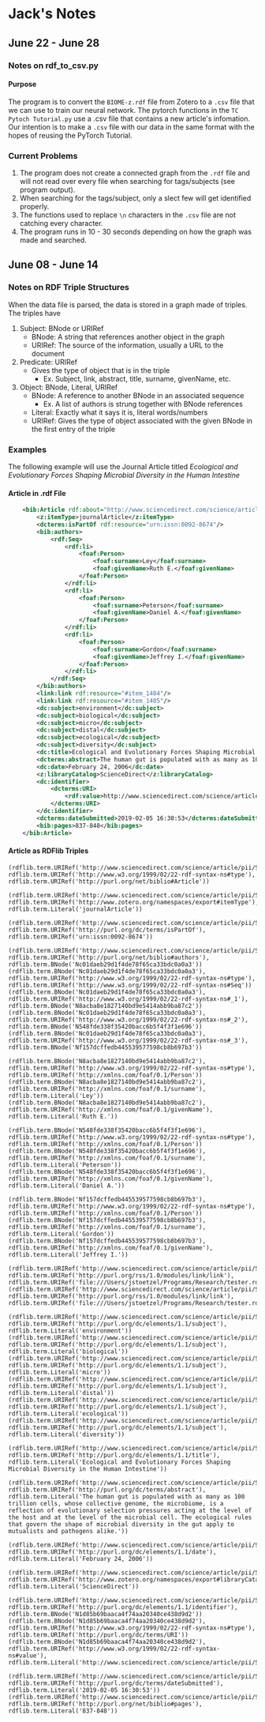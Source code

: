 Jack's Notes
=============

June 22 - June 28
------------------
### Notes on rdf_to_csv.py

#### Purpose
The program is to convert the `BIOME-z.rdf` file from Zotero to a `.csv` file that we can use to train our neural network.
The pytorch functions in the `TC Pytoch Tutorial.py` use a .csv file that contains a new article's infomation. 
Our intention is to make a `.csv` file with our data in the same format with the hopes of reusing the PyTorch Tutorial.

### Current Problems
1. The program does not create a connected graph from the `.rdf` file and will not read over every file when searching for tags/subjects (see program output).
2. When searching for the tags/subject, only a slect few will get identified properly. 
3. The functions used to replace `\n` characters in the `.csv` file are not catching every character.
4. The program runs in 10 - 30 seconds depending on how the graph was made and searched. 


June 08 - June 14
------------------	
### Notes on RDF Triple Structures

When the data file is parsed, the data is stored in a graph made of triples. The triples have 

1. Subject: BNode or URIRef
	- BNode: 	A string that references another object in the graph
	- URIRef: 	The source of the information, usually a URL to the document
2. Predicate: URIRef
	- Gives the type of object that is in the triple
		- Ex. Subject, link, abstract, title, surname, givenName, etc.
3. Object:	BNode, Literal, URIRef
	- BNode:	A reference to another BNode in an associated sequence
		- Ex. A list of authors is strung together with BNode references
	- Literal:	Exactly what it says it is, literal words/numbers
	- URIRef: 	Gives the type of object associated with the given BNode in the first entry of the triple

### Examples

The following example will use the Journal Article titled 
*Ecological and Evolutionary Forces Shaping Microbial Diversity in the Human Intestine*

#### Article in .rdf File

```xml
    <bib:Article rdf:about="http://www.sciencedirect.com/science/article/pii/S0092867406001929">
        <z:itemType>journalArticle</z:itemType>
        <dcterms:isPartOf rdf:resource="urn:issn:0092-8674"/>
        <bib:authors>
            <rdf:Seq>
                <rdf:li>
                    <foaf:Person>
                        <foaf:surname>Ley</foaf:surname>
                        <foaf:givenName>Ruth E.</foaf:givenName>
                    </foaf:Person>
                </rdf:li>
                <rdf:li>
                    <foaf:Person>
                        <foaf:surname>Peterson</foaf:surname>
                        <foaf:givenName>Daniel A.</foaf:givenName>
                    </foaf:Person>
                </rdf:li>
                <rdf:li>
                    <foaf:Person>
                        <foaf:surname>Gordon</foaf:surname>
                        <foaf:givenName>Jeffrey I.</foaf:givenName>
                    </foaf:Person>
                </rdf:li>
            </rdf:Seq>
        </bib:authors>
        <link:link rdf:resource="#item_1404"/>
        <link:link rdf:resource="#item_1405"/>
        <dc:subject>environment</dc:subject>
        <dc:subject>biological</dc:subject>
        <dc:subject>micro</dc:subject>
        <dc:subject>distal</dc:subject>
        <dc:subject>ecological</dc:subject>
        <dc:subject>diversity</dc:subject>
        <dc:title>Ecological and Evolutionary Forces Shaping Microbial Diversity in the Human Intestine</dc:title>
        <dcterms:abstract>The human gut is populated with as many as 100 trillion cells, whose collective genome, the microbiome, is a reflection of evolutionary selection pressures acting at the level of the host and at the level of the microbial cell. The ecological rules that govern the shape of microbial diversity in the gut apply to mutualists and pathogens alike.</dcterms:abstract>
        <dc:date>February 24, 2006</dc:date>
        <z:libraryCatalog>ScienceDirect</z:libraryCatalog>
        <dc:identifier>
            <dcterms:URI>
                <rdf:value>http://www.sciencedirect.com/science/article/pii/S0092867406001929</rdf:value>
            </dcterms:URI>
        </dc:identifier>
        <dcterms:dateSubmitted>2019-02-05 16:30:53</dcterms:dateSubmitted>
        <bib:pages>837-848</bib:pages>
    </bib:Article>

```

#### Article as RDFlib Triples

```
(rdflib.term.URIRef('http://www.sciencedirect.com/science/article/pii/S0092867406001929'), rdflib.term.URIRef('http://www.w3.org/1999/02/22-rdf-syntax-ns#type'), rdflib.term.URIRef('http://purl.org/net/biblio#Article'))

(rdflib.term.URIRef('http://www.sciencedirect.com/science/article/pii/S0092867406001929'), rdflib.term.URIRef('http://www.zotero.org/namespaces/export#itemType'), rdflib.term.Literal('journalArticle'))

(rdflib.term.URIRef('http://www.sciencedirect.com/science/article/pii/S0092867406001929'), rdflib.term.URIRef('http://purl.org/dc/terms/isPartOf'), rdflib.term.URIRef('urn:issn:0092-8674'))

(rdflib.term.URIRef('http://www.sciencedirect.com/science/article/pii/S0092867406001929'), rdflib.term.URIRef('http://purl.org/net/biblio#authors'), rdflib.term.BNode('Nc01daeb29d1f4de78f65ca33bdc0a0a3'))
(rdflib.term.BNode('Nc01daeb29d1f4de78f65ca33bdc0a0a3'), rdflib.term.URIRef('http://www.w3.org/1999/02/22-rdf-syntax-ns#type'), rdflib.term.URIRef('http://www.w3.org/1999/02/22-rdf-syntax-ns#Seq'))
(rdflib.term.BNode('Nc01daeb29d1f4de78f65ca33bdc0a0a3'), rdflib.term.URIRef('http://www.w3.org/1999/02/22-rdf-syntax-ns#_1'), rdflib.term.BNode('N8acba8e1827140bd9e5414abb9ba87c2'))
(rdflib.term.BNode('Nc01daeb29d1f4de78f65ca33bdc0a0a3'), rdflib.term.URIRef('http://www.w3.org/1999/02/22-rdf-syntax-ns#_2'), rdflib.term.BNode('N548fde338f35420bacc6b5f4f3f1e696'))
(rdflib.term.BNode('Nc01daeb29d1f4de78f65ca33bdc0a0a3'), rdflib.term.URIRef('http://www.w3.org/1999/02/22-rdf-syntax-ns#_3'), rdflib.term.BNode('Nf157dcffedb445539577598cb8b697b3'))

(rdflib.term.BNode('N8acba8e1827140bd9e5414abb9ba87c2'), rdflib.term.URIRef('http://www.w3.org/1999/02/22-rdf-syntax-ns#type'), rdflib.term.URIRef('http://xmlns.com/foaf/0.1/Person'))
(rdflib.term.BNode('N8acba8e1827140bd9e5414abb9ba87c2'), rdflib.term.URIRef('http://xmlns.com/foaf/0.1/surname'), rdflib.term.Literal('Ley'))
(rdflib.term.BNode('N8acba8e1827140bd9e5414abb9ba87c2'), rdflib.term.URIRef('http://xmlns.com/foaf/0.1/givenName'), rdflib.term.Literal('Ruth E.'))

(rdflib.term.BNode('N548fde338f35420bacc6b5f4f3f1e696'), rdflib.term.URIRef('http://www.w3.org/1999/02/22-rdf-syntax-ns#type'), rdflib.term.URIRef('http://xmlns.com/foaf/0.1/Person'))
(rdflib.term.BNode('N548fde338f35420bacc6b5f4f3f1e696'), rdflib.term.URIRef('http://xmlns.com/foaf/0.1/surname'), rdflib.term.Literal('Peterson'))
(rdflib.term.BNode('N548fde338f35420bacc6b5f4f3f1e696'), rdflib.term.URIRef('http://xmlns.com/foaf/0.1/givenName'), rdflib.term.Literal('Daniel A.'))

(rdflib.term.BNode('Nf157dcffedb445539577598cb8b697b3'), rdflib.term.URIRef('http://www.w3.org/1999/02/22-rdf-syntax-ns#type'), rdflib.term.URIRef('http://xmlns.com/foaf/0.1/Person'))
(rdflib.term.BNode('Nf157dcffedb445539577598cb8b697b3'), rdflib.term.URIRef('http://xmlns.com/foaf/0.1/surname'), rdflib.term.Literal('Gordon'))
(rdflib.term.BNode('Nf157dcffedb445539577598cb8b697b3'), rdflib.term.URIRef('http://xmlns.com/foaf/0.1/givenName'), rdflib.term.Literal('Jeffrey I.'))

(rdflib.term.URIRef('http://www.sciencedirect.com/science/article/pii/S0092867406001929'), rdflib.term.URIRef('http://purl.org/rss/1.0/modules/link/link'), rdflib.term.URIRef('file:///Users/jstoetzel/Programs/Research/tester.rdf#item_1404'))
(rdflib.term.URIRef('http://www.sciencedirect.com/science/article/pii/S0092867406001929'), rdflib.term.URIRef('http://purl.org/rss/1.0/modules/link/link'), rdflib.term.URIRef('file:///Users/jstoetzel/Programs/Research/tester.rdf#item_1405'))

(rdflib.term.URIRef('http://www.sciencedirect.com/science/article/pii/S0092867406001929'), rdflib.term.URIRef('http://purl.org/dc/elements/1.1/subject'), rdflib.term.Literal('environment'))
(rdflib.term.URIRef('http://www.sciencedirect.com/science/article/pii/S0092867406001929'), rdflib.term.URIRef('http://purl.org/dc/elements/1.1/subject'), rdflib.term.Literal('biological'))
(rdflib.term.URIRef('http://www.sciencedirect.com/science/article/pii/S0092867406001929'), rdflib.term.URIRef('http://purl.org/dc/elements/1.1/subject'), rdflib.term.Literal('micro'))
(rdflib.term.URIRef('http://www.sciencedirect.com/science/article/pii/S0092867406001929'), rdflib.term.URIRef('http://purl.org/dc/elements/1.1/subject'), rdflib.term.Literal('distal'))
(rdflib.term.URIRef('http://www.sciencedirect.com/science/article/pii/S0092867406001929'), rdflib.term.URIRef('http://purl.org/dc/elements/1.1/subject'), rdflib.term.Literal('ecological'))
(rdflib.term.URIRef('http://www.sciencedirect.com/science/article/pii/S0092867406001929'), rdflib.term.URIRef('http://purl.org/dc/elements/1.1/subject'), rdflib.term.Literal('diversity'))

(rdflib.term.URIRef('http://www.sciencedirect.com/science/article/pii/S0092867406001929'), rdflib.term.URIRef('http://purl.org/dc/elements/1.1/title'), rdflib.term.Literal('Ecological and Evolutionary Forces Shaping Microbial Diversity in the Human Intestine'))

(rdflib.term.URIRef('http://www.sciencedirect.com/science/article/pii/S0092867406001929'), rdflib.term.URIRef('http://purl.org/dc/terms/abstract'), rdflib.term.Literal('The human gut is populated with as many as 100 trillion cells, whose collective genome, the microbiome, is a reflection of evolutionary selection pressures acting at the level of the host and at the level of the microbial cell. The ecological rules that govern the shape of microbial diversity in the gut apply to mutualists and pathogens alike.'))

(rdflib.term.URIRef('http://www.sciencedirect.com/science/article/pii/S0092867406001929'), rdflib.term.URIRef('http://purl.org/dc/elements/1.1/date'), rdflib.term.Literal('February 24, 2006'))

(rdflib.term.URIRef('http://www.sciencedirect.com/science/article/pii/S0092867406001929'), rdflib.term.URIRef('http://www.zotero.org/namespaces/export#libraryCatalog'), rdflib.term.Literal('ScienceDirect'))

(rdflib.term.URIRef('http://www.sciencedirect.com/science/article/pii/S0092867406001929'), rdflib.term.URIRef('http://purl.org/dc/elements/1.1/identifier'), rdflib.term.BNode('N1d85b69baaca4f74aa20340ce438d9d2'))
(rdflib.term.BNode('N1d85b69baaca4f74aa20340ce438d9d2'), rdflib.term.URIRef('http://www.w3.org/1999/02/22-rdf-syntax-ns#type'), rdflib.term.URIRef('http://purl.org/dc/terms/URI'))
(rdflib.term.BNode('N1d85b69baaca4f74aa20340ce438d9d2'), rdflib.term.URIRef('http://www.w3.org/1999/02/22-rdf-syntax-ns#value'), rdflib.term.Literal('http://www.sciencedirect.com/science/article/pii/S0092867406001929'))

(rdflib.term.URIRef('http://www.sciencedirect.com/science/article/pii/S0092867406001929'), rdflib.term.URIRef('http://purl.org/dc/terms/dateSubmitted'), rdflib.term.Literal('2019-02-05 16:30:53'))
(rdflib.term.URIRef('http://www.sciencedirect.com/science/article/pii/S0092867406001929'), rdflib.term.URIRef('http://purl.org/net/biblio#pages'), rdflib.term.Literal('837-848'))
```